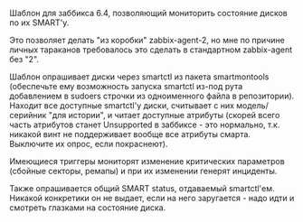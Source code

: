 Шаблон для заббикса 6.4, позволяющий мониторить состояние дисков по их SMART'у.

Это позволяет делать "из коробки" zabbix-agent-2, но мне по причине личных тараканов требовалось это сделать в стандартном zabbix-agent без "2".

Шаблон опрашивает диски через smartctl из пакета smartmontools (обеспечьте ему возможность запуска smartctl из-под рута добавлением в sudoers строчки из одноименного файла в репозитории). Находит все доступные smartctl'у диски, считывает с них модель/серийник "для истории", и читает доступные атрибуты (скорей всего часть атрибутов станет Unsupported в заббиксе - это нормально, т.к. никакой винт не поддерживает вообще все атрибуты смарта. Выключите их опрос, если покраснеют).

Имеющиеся триггеры мониторят изменение критических параметров (сбойные секторы, ремапы) и при их изменении генерят инциденты.

Также опрашивается общий SMART status, отдаваемый smartctl'ем. Никакой конкретики он не выдает, если на него заругается - надо идти и смотреть глазками на состояние диска.
